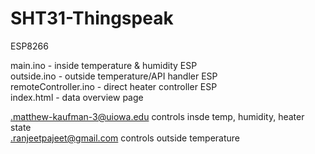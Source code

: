 # SHT31-Thingspeak
ESP8266

main.ino - inside temperature & humidity ESP           
outside.ino - outside temperature/API handler ESP         
remoteController.ino - direct heater controller ESP     
index.html - data overview page                                   

.matthew-kaufman-3@uiowa.edu controls insde temp, humidity, heater state                       
.ranjeetpajeet@gmail.com controls outside temperature
